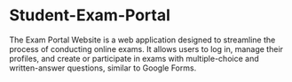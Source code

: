 # Student-Exam-Portal
The Exam Portal Website is a web application designed to streamline the process of conducting online exams. It allows users to log in, manage their profiles, and create or participate in exams with multiple-choice and written-answer questions, similar to Google Forms.
